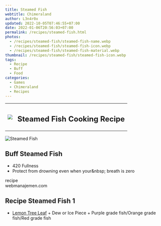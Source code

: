 ```yaml
---
title: Steamed Fish
webtitle: Chimeraland
author: L3n4r0x
updated: 2022-10-05T07:46:55+07:00
date: 2022-01-06T20:56:03+07:00
permalink: /recipes/steamed-fish.html
photos:
  - /recipes/steamed-fish/steamed-fish-name.webp
  - /recipes/steamed-fish/steamed-fish-icon.webp
  - /recipes/steamed-fish/steamed-fish-material.webp
thumbnail: /recipes/steamed-fish/steamed-fish-icon.webp
tags:
  - Recipe
  - Buff
  - Food
categories:
  - Games
  - Chimeraland
  - Recipes
---
```


<section id="bootstrap-wrapper"><link rel="stylesheet" href="https://cdn.statically.io/gh/dimaslanjaka/Web-Manajemen/40ac3225/css/bootstrap-4.5-wrapper.css"/><div class="row mb-2"><div class="col-md-12 mb-2"><table class="table" id="post-info"><tbody><tr><td><img class="d-inline-block me-2" src="/chimeraland/recipes/steamed-fish/steamed-fish-icon.webp" width="auto" height="auto"/></td><td><h1 class="fs-5">Steamed Fish Cooking Recipe</h1></td></tr></tbody></table></div></div><div class="card mb-2"><div class="row g-0"><div class="col-sm-4 position-relative mb-2"><img src="/chimeraland/recipes/steamed-fish/steamed-fish-material.webp" class="card-img fit-cover w-100 h-100" alt="Steamed Fish" data-fancybox="true"/></div><div class="col-sm-8 mb-2"><div class="card-body"><h2 class="card-title fs-5">Buff Steamed Fish</h2><div class="card-text"><ul><li>420 Fullness</li><li>Protect from drowning even when your&amp;nbsp; breath is zero</li></ul></div><span class="badge rounded-pill bg-dark">recipe</span></div><div class="card-footer text-end text-muted">webmanajemen.com</div></div></div></div><div class="row mb-2"><div class="col-12 col-lg-6 recipe-item mb-2"><div class="card"><div class="card-body"><h2 class="card-title fs-5">Recipe Steamed Fish 1</h2><div class="card-text"><ul><li><a class="text-decoration-none" href="/chimeraland/materials/lemon-tree-leaf.html">Lemon Tree Leaf</a><span> + </span>Dew or Ice Piece<span> + </span>Purple grade fish/Orange grade fish/Red grade fish</li></ul></div></div></div></div></div></section>